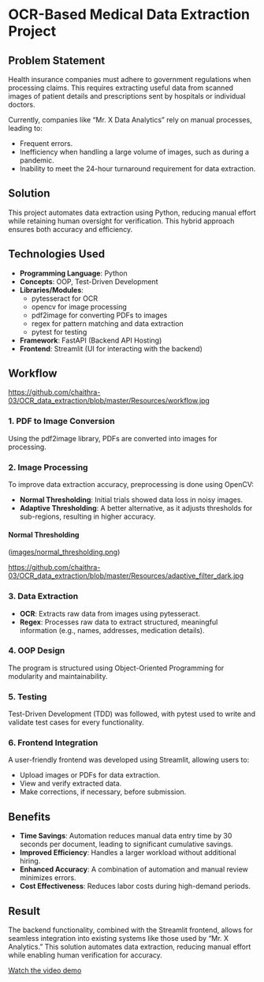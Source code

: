 # OCR-Based Medical Data Extraction Project

## Problem Statement
Health insurance companies must adhere to government regulations when processing claims. This requires extracting useful data from scanned images of patient details and prescriptions sent by hospitals or individual doctors.

Currently, companies like “Mr. X Data Analytics” rely on manual processes, leading to:

- Frequent errors.
- Inefficiency when handling a large volume of images, such as during a pandemic.
- Inability to meet the 24-hour turnaround requirement for data extraction.

## Solution
This project automates data extraction using Python, reducing manual effort while retaining human oversight for verification. This hybrid approach ensures both accuracy and efficiency.

## Technologies Used
- **Programming Language**: Python
- **Concepts**: OOP, Test-Driven Development
- **Libraries/Modules**:
  - pytesseract for OCR
  - opencv for image processing
  - pdf2image for converting PDFs to images
  - regex for pattern matching and data extraction
  - pytest for testing
- **Framework**: FastAPI (Backend API Hosting)
- **Frontend**: Streamlit (UI for interacting with the backend)

## Workflow
https://github.com/chaithra-03/OCR_data_extraction/blob/master/Resources/workflow.jpg

### 1. PDF to Image Conversion
Using the pdf2image library, PDFs are converted into images for processing.

### 2. Image Processing
To improve data extraction accuracy, preprocessing is done using OpenCV:
- **Normal Thresholding**: Initial trials showed data loss in noisy images.
- **Adaptive Thresholding**: A better alternative, as it adjusts thresholds for sub-regions, resulting in higher accuracy.

#### Normal Thresholding
([images/normal_thresholding.png](https://github.com/chaithra-03/OCR_data_extraction/blob/master/Resources/filter_dark.jpg))

https://github.com/chaithra-03/OCR_data_extraction/blob/master/Resources/adaptive_filter_dark.jpg

### 3. Data Extraction
- **OCR**: Extracts raw data from images using pytesseract.
- **Regex**: Processes raw data to extract structured, meaningful information (e.g., names, addresses, medication details).

### 4. OOP Design
The program is structured using Object-Oriented Programming for modularity and maintainability.

### 5. Testing
Test-Driven Development (TDD) was followed, with pytest used to write and validate test cases for every functionality.

### 6. Frontend Integration
A user-friendly frontend was developed using Streamlit, allowing users to:
- Upload images or PDFs for data extraction.
- View and verify extracted data.
- Make corrections, if necessary, before submission.

## Benefits
- **Time Savings**: Automation reduces manual data entry time by 30 seconds per document, leading to significant cumulative savings.
- **Improved Efficiency**: Handles a larger workload without additional hiring.
- **Enhanced Accuracy**: A combination of automation and manual review minimizes errors.
- **Cost Effectiveness**: Reduces labor costs during high-demand periods.

## Result
The backend functionality, combined with the Streamlit frontend, allows for seamless integration into existing systems like those used by “Mr. X Analytics.” This solution automates data extraction, reducing manual effort while enabling human verification for accuracy.

[Watch the video demo](https://github.com/chaithra-03/OCR_data_extraction/raw/master/Resources/Demo.mp4)

